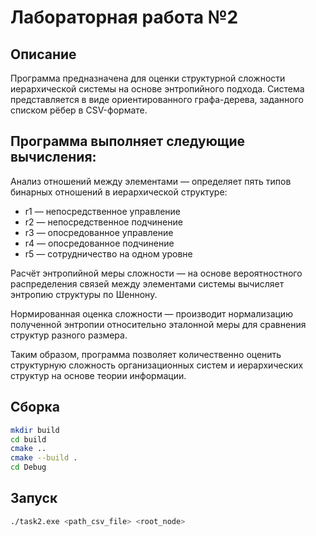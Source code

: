# Лабораторная работа №2

## Описание
Программа предназначена для оценки структурной сложности иерархической системы на основе энтропийного подхода.
Система представляется в виде ориентированного графа-дерева, заданного списком рёбер в CSV-формате.

## Программа выполняет следующие вычисления:

Анализ отношений между элементами — определяет пять типов бинарных отношений в иерархической структуре:
* r1 — непосредственное управление
* r2 — непосредственное подчинение
* r3 — опосредованное управление
* r4 — опосредованное подчинение
* r5 — сотрудничество на одном уровне

Расчёт энтропийной меры сложности — на основе вероятностного распределения связей между элементами системы вычисляет энтропию структуры по Шеннону.

Нормированная оценка сложности — производит нормализацию полученной энтропии относительно эталонной меры для сравнения структур разного размера.

Таким образом, программа позволяет количественно оценить структурную сложность организационных систем и иерархических структур на основе теории информации.

## Сборка

```bash
mkdir build
cd build
cmake ..
cmake --build .
cd Debug
```

## Запуск

```bash
./task2.exe <path_csv_file> <root_node>
```
